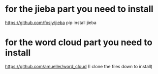 # for the jieba  part you need to install 
https://github.com/fxsjy/jieba
pip install jieba


# for the word cloud part you need to install 
https://github.com/amueller/word_cloud
(I clone the files down to install)
